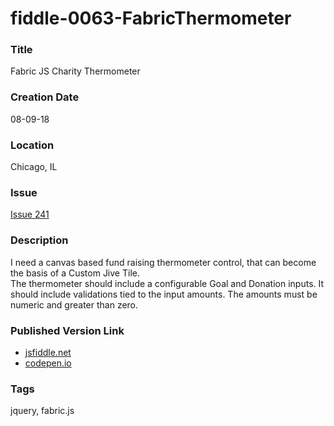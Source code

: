 fiddle-0063-FabricThermometer
======


### Title

Fabric JS Charity Thermometer


### Creation Date

08-09-18


### Location

Chicago, IL


### Issue

[Issue 241](https://github.com/bradyhouse/house/issues/241)


### Description

I need a canvas based fund raising thermometer control, that can become the basis of a Custom Jive Tile.  
The thermometer should include a configurable Goal and Donation inputs.  It should include 
validations tied to the input amounts.  The amounts must be numeric and greater than zero.  


### Published Version Link

* [jsfiddle.net](https://jsfiddle.net/bradyhouse/9zmjhu32/)
* [codepen.io](https://codepen.io/bradyhouse/details/ejwWZx)


### Tags

jquery, fabric.js
